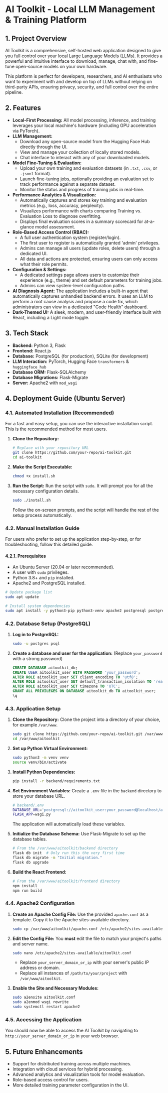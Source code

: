 # AI Toolkit - Local LLM Management & Training Platform

## 1. Project Overview

AI Toolkit is a comprehensive, self-hosted web application designed to give you full control over your local Large Language Models (LLMs). It provides a powerful and intuitive interface to download, manage, chat with, and fine-tune open-source models on your own hardware.

This platform is perfect for developers, researchers, and AI enthusiasts who want to experiment with and develop on top of LLMs without relying on third-party APIs, ensuring privacy, security, and full control over the entire pipeline.

## 2. Features

- **Local-First Processing:** All model processing, inference, and training leverages your local machine's hardware (including GPU acceleration via PyTorch).
- **LLM Management:**
    - Download any open-source model from the Hugging Face Hub directly through the UI.
    - View and manage your collection of locally stored models.
    - Chat interface to interact with any of your downloaded models.
- **Model Fine-Tuning & Evaluation:**
    - Upload your own training and evaluation datasets (in `.txt`, `.csv`, or `.jsonl` format).
    - Launch fine-tuning jobs, optionally providing an evaluation set to track performance against a separate dataset.
    - Monitor the status and progress of training jobs in real-time.
- **Performance Analytics & Visualization:**
    - Automatically captures and stores key training and evaluation metrics (e.g., loss, accuracy, perplexity).
    - Visualizes performance with charts comparing Training vs. Evaluation Loss to diagnose overfitting.
    - Displays final evaluation scores in a summary scorecard for at-a-glance model assessment.
- **Role-Based Access Control (RBAC):**
    - A full user authentication system (register/login).
    - The first user to register is automatically granted 'admin' privileges.
    - Admins can manage all users (update roles, delete users) through a dedicated UI.
    - All data and actions are protected, ensuring users can only access what their role permits.
- **Configuration & Settings:**
    - A dedicated settings page allows users to customize their experience (e.g., theme) and set default parameters for training jobs.
    - Admins can view system-level configuration paths.
- **AI Diagnosis Agent:** The application includes a built-in agent that automatically captures unhandled backend errors. It uses an LLM to perform a root cause analysis and propose a code fix, which administrators can view in a dedicated "Code Health" dashboard.
- **Dark-Themed UI:** A sleek, modern, and user-friendly interface built with React, including a Light mode toggle.

## 3. Tech Stack

- **Backend:** Python 3, Flask
- **Frontend:** React.js
- **Database:** PostgreSQL (for production), SQLite (for development)
- **LLM Interaction:** PyTorch, Hugging Face `transformers` & `huggingface_hub`
- **Database ORM:** Flask-SQLAlchemy
- **Database Migrations:** Flask-Migrate
- **Server:** Apache2 with `mod_wsgi`

## 4. Deployment Guide (Ubuntu Server)

### 4.1. Automated Installation (Recommended)

For a fast and easy setup, you can use the interactive installation script. This is the recommended method for most users.

1.  **Clone the Repository:**
    ```bash
    # Replace with your repository URL
    git clone https://github.com/your-repo/ai-toolkit.git
    cd ai-toolkit
    ```
2.  **Make the Script Executable:**
    ```bash
    chmod +x install.sh
    ```
3.  **Run the Script:**
    Run the script with `sudo`. It will prompt you for all the necessary configuration details.
    ```bash
    sudo ./install.sh
    ```
    Follow the on-screen prompts, and the script will handle the rest of the setup process automatically.

### 4.2. Manual Installation Guide

For users who prefer to set up the application step-by-step, or for troubleshooting, follow this detailed guide.

#### 4.2.1. Prerequisites

- An Ubuntu Server (20.04 or later recommended).
- A user with `sudo` privileges.
- Python 3.8+ and `pip` installed.
- Apache2 and PostgreSQL installed.

```bash
# Update package list
sudo apt update

# Install system dependencies
sudo apt install -y python3-pip python3-venv apache2 postgresql postgresql-contrib libapache2-mod-wsgi-py3
```

### 4.2. Database Setup (PostgreSQL)

1.  **Log in to PostgreSQL:**
    ```bash
    sudo -u postgres psql
    ```
2.  **Create a database and user for the application:**
    (Replace `your_password` with a strong password)
    ```sql
    CREATE DATABASE aitoolkit_db;
    CREATE USER aitoolkit_user WITH PASSWORD 'your_password';
    ALTER ROLE aitoolkit_user SET client_encoding TO 'utf8';
    ALTER ROLE aitoolkit_user SET default_transaction_isolation TO 'read committed';
    ALTER ROLE aitoolkit_user SET timezone TO 'UTC';
    GRANT ALL PRIVILEGES ON DATABASE aitoolkit_db TO aitoolkit_user;
    \q
    ```

### 4.3. Application Setup

1.  **Clone the Repository:**
    Clone the project into a directory of your choice, for example `/var/www`.
    ```bash
    sudo git clone https://github.com/your-repo/ai-toolkit.git /var/www/aitoolkit
    cd /var/www/aitoolkit
    ```

2.  **Set up Python Virtual Environment:**
    ```bash
    sudo python3 -m venv venv
    source venv/bin/activate
    ```

3.  **Install Python Dependencies:**
    ```bash
    pip install -r backend/requirements.txt
    ```

4.  **Set Environment Variables:**
    Create a `.env` file in the `backend` directory to store your database URL.
    ```bash
    # backend/.env
    DATABASE_URL='postgresql://aitoolkit_user:your_password@localhost/aitoolkit_db'
    FLASK_APP=wsgi.py
    ```
    The application will automatically load these variables.

5.  **Initialize the Database Schema:**
    Use Flask-Migrate to set up the database tables.
    ```bash
    # From the /var/www/aitoolkit/backend directory
    flask db init  # Only run this the very first time
    flask db migrate -m "Initial migration."
    flask db upgrade
    ```

6.  **Build the React Frontend:**
    ```bash
    # From the /var/www/aitoolkit/frontend directory
    npm install
    npm run build
    ```

### 4.4. Apache2 Configuration

1.  **Create an Apache Config File:**
    Use the provided `apache.conf` as a template. Copy it to the Apache sites-available directory.
    ```bash
    sudo cp /var/www/aitoolkit/apache.conf /etc/apache2/sites-available/aitoolkit.conf
    ```

2.  **Edit the Config File:**
    You **must** edit the file to match your project's paths and server name.
    ```bash
    sudo nano /etc/apache2/sites-available/aitoolkit.conf
    ```
    - Replace `your_server_domain_or_ip` with your server's public IP address or domain.
    - Replace all instances of `/path/to/your/project` with `/var/www/aitoolkit`.

3.  **Enable the Site and Necessary Modules:**
    ```bash
    sudo a2ensite aitoolkit.conf
    sudo a2enmod wsgi rewrite
    sudo systemctl restart apache2
    ```

### 4.5. Accessing the Application

You should now be able to access the AI Toolkit by navigating to `http://your_server_domain_or_ip` in your web browser.

## 5. Future Enhancements

- Support for distributed training across multiple machines.
- Integration with cloud services for hybrid processing.
- Advanced analytics and visualization tools for model evaluation.
- Role-based access control for users.
- More detailed training parameter configuration in the UI.

